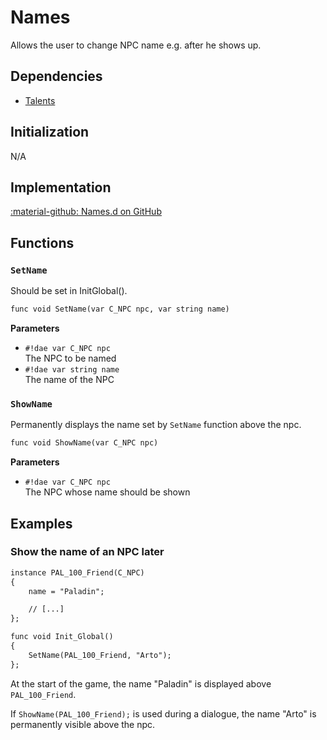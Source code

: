 # Names
Allows the user to change NPC name e.g. after he shows up.

## Dependencies
- [Talents](../tools/talents.md)

## Initialization
N/A

## Implementation
[:material-github: Names.d on GitHub](https://github.com/Lehona/LeGo/blob/dev/Names.d)

## Functions

### `SetName`
Should be set in InitGlobal().
```dae
func void SetName(var C_NPC npc, var string name)
```
**Parameters**

- `#!dae var C_NPC npc`  
    The NPC to be named
- `#!dae var string name`  
    The name of the NPC

### `ShowName`
Permanently displays the name set by `SetName` function above the npc.
```dae
func void ShowName(var C_NPC npc)
```
**Parameters**

- `#!dae var C_NPC npc`  
    The NPC whose name should be shown

## Examples

### Show the name of an NPC later
```dae
instance PAL_100_Friend(C_NPC)
{
    name = "Paladin";

    // [...]
};

func void Init_Global()
{
    SetName(PAL_100_Friend, "Arto");
};
```
At the start of the game, the name "Paladin" is displayed above `PAL_100_Friend`.

If `ShowName(PAL_100_Friend);` is used during a dialogue, the name "Arto" is permanently visible above the npc.
